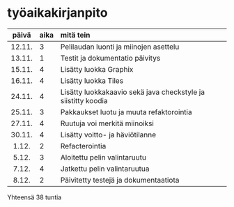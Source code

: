 # työaikakirjanpito

| päivä | aika | mitä tein  |
| :----:|:-----| :-----|
| 12.11. | 3    | Pelilaudan luonti ja miinojen asettelu |
| 13.11. | 1    | Testit ja dokumentatio päivitys |
| 15.11. | 4    | Lisätty luokka Graphix |
| 16.11. | 4    | Lisätty luokka Tiles |
| 24.11. | 4    | Lisätty luokkakaavio sekä java checkstyle ja siistitty koodia |
| 25.11. | 3    | Pakkaukset luotu ja muuta refaktorointia |
| 27.11. | 4    | Ruutuja voi merkitä miinoiksi |
| 30.11. | 4    | Lisätty voitto- ja häviötilanne |
| 1.12. | 2    | Refacterointia |
| 5.12. | 3    | Aloitettu pelin valintaruutu |
| 7.12. | 4    | Jatkettu pelin valintaruutua |
| 8.12. | 2    | Päivitetty testejä ja dokumentaatiota |

Yhteensä 38 tuntia